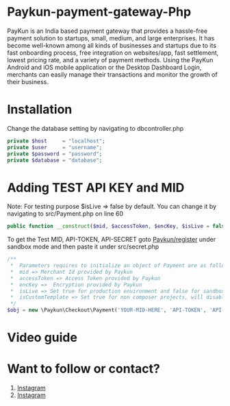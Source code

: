 # Paykun-payment-gateway-Php
PayKun is an India based payment gateway that provides a hassle-free payment solution to startups, small, medium, and large enterprises. It has become well-known among all kinds of businesses and startups due to its fast onboarding process, free integration on websites/app, fast settlement, lowest pricing rate, and a variety of payment methods. Using the PayKun Android and iOS mobile application or the Desktop Dashboard Login, merchants can easily manage their transactions and monitor the growth of their business.

# Installation
Change the database setting by navigating to dbcontroller.php
````PHP
private $host     = "localhost";
private $user     = "username";
private $password = "password";
private $database = "database";
````

# Adding TEST API KEY and MID
Note: For testing purpose $isLive => false by default. You can change it by navigating to src/Payment.php on line 60
````PHP
public function __construct($mid, $accessToken, $encKey, $isLive = false, $isCustomTemplate = false, $isWebView=true)
````

To get the Test MID, API-TOKEN, API-SECRET goto [Paykun/register](https://dashboard.paykun.com/register) under sandbox mode and then paste it under src/secret.php
````PHP
/**
 *  Parameters requires to initialize an object of Payment are as follow.
 *  mid => Merchant Id provided by Paykun
 *  accessToken => Access Token provided by Paykun
 *  encKey =>  Encryption provided by Paykun
 *  isLive => Set true for production environment and false for sandbox or testing mode
 *  isCustomTemplate => Set true for non composer projects, will disable twig template
 */
$obj = new \Paykun\Checkout\Payment('YOUR-MID-HERE', 'API-TOKEN', 'API-SECRET', false, true);
````
# Video guide


# Want to follow or contact?
1. [Instagram](https://www.instagram.com/code_lone/)
2. [Instagram](https://www.youtube.com/channel/UCVlSbZdK_7tTF_X91gpD48g)



